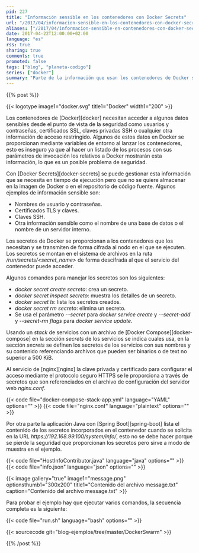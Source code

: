 ```yaml
---
pid: 227
title: "Información sensible en los contenedores con Docker Secrets"
url: "/2017/04/informacion-sensible-en-los-contenedores-con-docker-secrets/"
aliases: ["/2017/04/informacion-sensible-en-contenedores-con-docker-secrets/"]
date: 2017-04-22T12:00:00+02:00
language: "es"
rss: true
sharing: true
comments: true
promoted: false
tags: ["blog", "planeta-codigo"]
series: ["docker"]
summary: "Parte de la información que usan los contenedores de Docker se debe proteger de accesos no deseados. Anteriormente en algunos casos se usaban variables de entorno para lanzar los contenedores lo que no es seguro si se listan los procesos del sistema con sus parámetros, incluir archivos en las imágenes de los contenedores tampoco es recomendable. Docker Secrets permite proporcionar y mantener segura la información sensible que usen los contenedores."
---
```


{{% post %}}

{{< logotype image1="docker.svg" title1="Docker" width1="200" >}}

Los contenedores de [Docker][docker] necesitan acceder a algunos datos sensibles desde el punto de vista de la seguridad como usuarios y contraseñas, certificados SSL, claves privadas SSH o cualquier otra información de acceso restringido. Algunos de estos datos en Docker se proporcionan mediante variables de entorno al lanzar los contenedores, esto es inseguro ya que al hacer un listado de los procesos con sus parámetros de invocación los relativos a Docker mostrarán esta información, lo que es un posible problema de seguridad.

Con [Docker Secrets][docker-secrets] se puede gestionar esta información que se necesita en tiempo de ejecución pero que no se quiere almacenar en la imagen de Docker o en el repositorio de código fuente. Algunos ejemplos de información sensible son:

* Nombres de usuario y contraseñas.
* Certificados TLS y claves.
* Claves SSH.
* Otra información sensible como el nombre de una base de datos o el nombre de un servidor interno.

Los secretos de Docker se proporcionan a los contenedores que los necesitan y se transmiten de forma cifrada al nodo en el que se ejecuten. Los secretos se montan en el sistema de archivos en la ruta _/run/secrets/\<secret\_name\>_ de forma descifrada al que el servicio del contenedor puede acceder.

Algunos comandos para manejar los secretos son los siguientes:

* _docker secret create secreto_: crea un secreto.
* _docker secret inspect secreto_: muestra los detalles de un secreto.
* _docker secret ls_: lista los secretos creados.
* _docker secret rm secreto_: elimina un secreto.
* Se usa el parámetro _--secret_ para _docker service create_ y _--secret-add_ y _--secret-rm flags_ para _docker service update_.

Usando un _stack_ de servicios con un archivo de [Docker Compose][docker-compose] en la sección _secrets_ de los servicios se indica cuales usa, en la sección _secrets_ se definen los secretos de los servicios con sus nombres y su contenido referenciando archivos que pueden ser binarios o de text no superior a 500 KiB.

Al servicio de [nginx][nginx] la clave privada y certificado para configurar el acceso mediante el protocolo seguro HTTPS se le proporciona a través de secretos que son referenciados en el archivo de configuración del servidor web _nginx.conf_.

{{< code file="docker-compose-stack-app.yml" language="YAML" options="" >}}
{{< code file="nginx.conf" language="plaintext" options="" >}}

Por otra parte la aplicación Java con [Spring Boot][spring-boot] lista el contenido de los secretos incorporados en el contenedor cuando se solicita en la URL _https\://192.168.99.100/system/info/_, esto no se debe hacer porque se pierde la seguridad que proporcionan los secretos pero sirve a modo de muestra en el ejemplo.

{{< code file="HostInfoContributor.java" language="java" options="" >}}
{{< code file="info.json" language="json" options="" >}}

{{< image
    gallery="true"
    image1="message.png" optionsthumb1="300x200" title1="Contenido del archivo message.txt"
    caption="Contenido del archivo message.txt" >}}

Para probar el ejemplo hay que ejecutar varios comandos, la secuencia completa es la siguiente:

{{< code file="run.sh" language="bash" options="" >}}

{{< sourcecode git="blog-ejemplos/tree/master/DockerSwarm" >}}

{{% /post %}}
